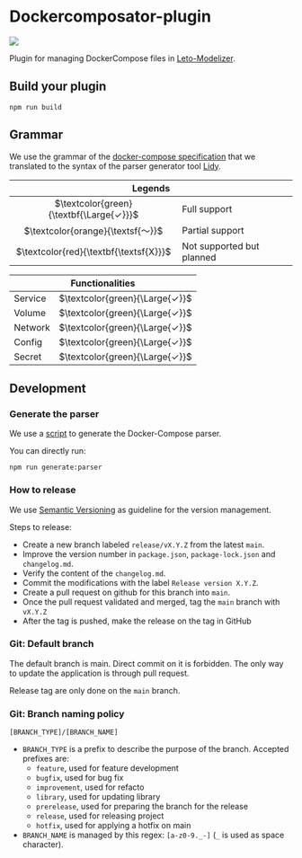 # Dockercomposator-plugin

[![](https://dcbadge.vercel.app/api/server/zkKfj9gj2C?style=flat&theme=default-inverted)](https://discord.gg/zkKfj9gj2C)

Plugin for managing DockerCompose files in [Leto-Modelizer](https://github.com/ditrit/leto-modelizer).

## Build your plugin

```
npm run build
```

## Grammar

We use the grammar of the [docker-compose specification](https://github.com/compose-spec/compose-spec/blob/master/spec.md) that we translated to the syntax of the parser generator tool [Lidy](https://github.com/ditrit/lidy-js).

<table>
  <thead>
    <tr>
      <th colspan="2">Legends</th>
    </tr>
  </thead>
  <tbody>
    <tr>
      <td align="center">$\textcolor{green}{\textbf{\Large{✓}}}$</td>
      <td>Full support</td>
    </tr>
    <tr>
      <td align="center">$\textcolor{orange}{\textsf{〜}}$</td>
      <td>Partial support</td>
    </tr>
    <tr>
      <td align="center">$\textcolor{red}{\textbf{\textsf{X}}}$</td>
      <td>Not supported but planned</td>
    </tr>
  </tbody>
</table>
<table>
  <thead>
    <tr>
      <th colspan="6">Functionalities</th>
    </tr>
  </thead>
  <tbody>
    <tr>
      <td colspan="5">Service</td>
      <td align="center">$\textcolor{green}{\Large{✓}}$</td>
    </tr>
    <tr>
      <td colspan="5">Volume</td>
      <td align="center">$\textcolor{green}{\Large{✓}}$</td>
    </tr>
    <tr>
      <td colspan="5">Network</td>
      <td align="center">$\textcolor{green}{\Large{✓}}$</td>
    </tr>
    <tr>
      <td colspan="5">Config</td>
      <td align="center">$\textcolor{green}{\Large{✓}}$</td>
    </tr>
    <tr>
      <td colspan="5">Secret</td>
      <td align="center">$\textcolor{green}{\Large{✓}}$</td>
    </tr>
  </tbody>
</table>

## Development

### Generate the parser

We use a [script](scripts/generate_parser.js) to generate the Docker-Compose parser.

You can directly run:

```
npm run generate:parser
```

### How to release

We use [Semantic Versioning](https://semver.org/spec/v2.0.0.html) as guideline for the version management.

Steps to release:
- Create a new branch labeled `release/vX.Y.Z` from the latest `main`.
- Improve the version number in `package.json`, `package-lock.json` and `changelog.md`.
- Verify the content of the `changelog.md`.
- Commit the modifications with the label `Release version X.Y.Z`.
- Create a pull request on github for this branch into `main`.
- Once the pull request validated and merged, tag the `main` branch with `vX.Y.Z`
- After the tag is pushed, make the release on the tag in GitHub

### Git: Default branch

The default branch is main. Direct commit on it is forbidden. The only way to update the application is through pull request.

Release tag are only done on the `main` branch.

### Git: Branch naming policy

`[BRANCH_TYPE]/[BRANCH_NAME]`

* `BRANCH_TYPE` is a prefix to describe the purpose of the branch. Accepted prefixes are:
  * `feature`, used for feature development
  * `bugfix`, used for bug fix
  * `improvement`, used for refacto
  * `library`, used for updating library
  * `prerelease`, used for preparing the branch for the release
  * `release`, used for releasing project
  * `hotfix`, used for applying a hotfix on main
* `BRANCH_NAME` is managed by this regex: `[a-z0-9._-]` (`_` is used as space character).
